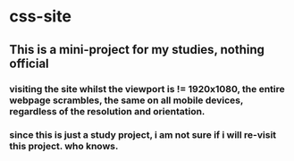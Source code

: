 # css-site
## This is a mini-project for my studies, nothing official
 ### visiting the site whilst the viewport is != 1920x1080, the entire webpage scrambles, the same on all mobile devices, regardless of the resolution and orientation. 
 ### since this is just a study project, i am not sure if i will re-visit this project. who knows.
